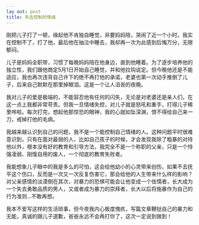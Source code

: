 ```yaml
---
lay out: post
title: 失去控制的情绪
---
```


刚把儿子打了一顿，缘起他不肯独自睡觉，非要妈妈陪，哭闹了近一个小时。我实在控制不了，打了他，最后他在抽泣中睡去，我却再一次为此感到后悔万分，无限郁闷。

儿子是妈妈全职带，习惯了每晚妈妈陪在他身边，直到他睡着。为了逐步培养他的独立性，我们跟他商定5月1日开始自己睡觉，并和他拉钩说定。但今晚他还是不能适应，我也再次违背自己许下的绝不再打他的承诺，老婆也第一次动手推倒了儿子，后来自己默默在那里掉眼泪。这是一个让人沮丧的夜晚。

我对儿子的爱是极端的，不能容忍他有任何的闪失，无论是对老婆还是亲人们，在这一点上我都非常苛责。但我一旦情绪失控，对儿子就是怒吼和重手，打得儿子稀里哗啦。每次打完，想起他那惊恐的眼神，我的心就如坠深渊，恨不得给自己来一刀，戒掉打他的毛病。

我越来越认识到自己的问题，我不是一个能控制自己情绪的人。这种问题平时很难意识到，只有在面对最弱的人，比如自己孩子的时候，才会发现我除了粗暴的对待他以外，根本没有好的教育和引导方法，我完全不是一个称职的父亲，只是一个恃强凌弱、刚愎自用的废人，一个彻底的教育失败者。

我能想象儿子眼中的我是多么的可怕，这会给他幼小的心灵带来创伤，如果不去抚平这个伤口，反而是一次又一次反复伤害它，那会给他的人生带来什么样的影响？对父亲感情的淡漠倒在其次，对暴力的恐惧可能会让他变成一个怯懦者，长大成为一个失去勇敢品质的男人，又或者成为暴力的崇拜者，长大以后将施暴作为自己的行为准则…不敢再想。

我本不爱写这样的生活琐事，但今夜我内心极度愧疚，写篇文章鞭挞自己的暴力和无能，真诚的跟儿子道歉，爸爸永远不会再打你了，这次一定说到做到！
